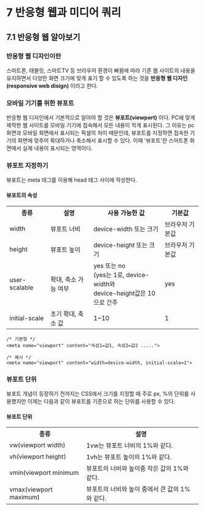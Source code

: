 # 7 반응형 웹과 미디어 쿼리

## 7.1 반응형 웹 알아보기

### 반응형 웹 디자인이란 
스마트폰, 태블릿, 스마트TV 등 브라우저 환경이 빠뀜에 따라 기존 웹 사이트의 내용을 유지하면서 다양한 화면 크기에 맞게 표기 할 수 있도록 하는 것을 **반응형 웹 디자인(responsive web disign)** 이라고 한다.

### 모바일 기기를 위한 뷰포트
반응형 웹 디자인에서 기본적으로 알아야 할 것은 **뷰포트(viewport)** 이다. PC에 맞게 제작한 웹 사이트를 모바일 기기에 접속해서 모든 내용이 작게 표시된다. 그 이유는 pc 화면과 모바일 화면에서 표시되는 픽셀의 차이 때문인데, 뷰포트를 지정하면 접속한 기기의 화면에 맞추어 확대하거나 축소해서 표시할 수 있다. 이때 '뷰포트'란 스마트폰 화면에서 실제 내용이 표시되는 영역이다. 

### 뷰포트 지정하기
뷰포트는 meta 태그를 이용해 head 태그 사이에 작성한다. 

#### 뷰포트의 속성
<table>
  <tr>
    <th>종류</th>
    <th>설명</th>
    <th>사용 가능한 값</th>
    <th>기본값</th>
  </tr>
  <tr>
    <td>width</td>
    <td>뷰포트 너비</td>
    <td>device-width 또는 크기</td>
    <td>브라우저 기본값</td>
  </tr>  
  <tr>
    <td>height</td>
    <td>뷰포트 높이</td>
    <td>device-height 또는 크기</td>
    <td>브라우저 기본값</td>
  </tr>
  <tr>
    <td>user-scalable</td>
    <td>확대, 축소 가능 여부</td>
    <td>yes 또는 no <br> (yes는 1로, device-width와 <br> device-height값은 10으로 간주</td>
    <td>yes</td>
  </tr>
  <tr>
    <td>initial-scale</td>
    <td>초기 확대, 축소 값</td>
    <td>1~10</td>
    <td>1</td>
  </tr>
</table>

```
/* 기본형 */
<meta name="viewport" content="속성1=값1, 속성2=값2 .....">

/* 예시 */
<meta name="viewport" content="width=device-width, initial-scale=1">
```

### 뷰포트 단위 
뷰포트 개념이 등장하기 전까지는 CSS에서 크기를 지정할 때 주로 px, %의 단위를 사용했지만 이제는 다음과 같이 뷰포트를 기준으로 하는 단위를 사용할 수 있다.
#### 뷰포트 단위 

<table>
  <tr>
    <th>종류</th>
    <th>설명</th>
  </tr>
  <tr>
    <td>vw(viewport width)</td>
    <td>1vw는 뷰포트 너비의 1%와 같다.</td>
  </tr>  
  <tr>
    <td>vh(viewport height)</td>
    <td>1vh는 뷰포트 높이의 1%와 같다.</td>
  </tr>
  <tr>
    <td>vmin(viewport minimum</td>
    <td>뷰포트의 너비와 높이중 작은 값의 1%와 같다.</td>
  </tr>
  <tr>
    <td>vmax(viewport maximum)</td>
    <td>뷰포트의 너비와 높이 중에서 큰 값의 1%와 같다.</td>
  </tr>
</table>
















